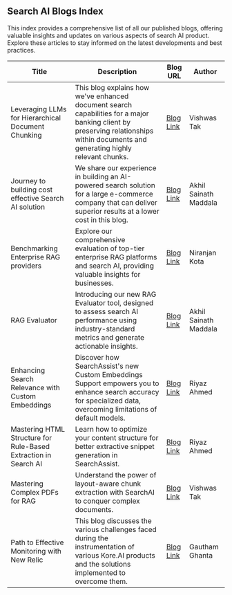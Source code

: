 ## Search AI Blogs Index
   This index provides a comprehensive list of all our published blogs, offering valuable insights and updates on various aspects of search AI product. Explore these articles to stay informed on the latest developments and best practices.

| Title | Description | Blog URL | Author |
|-------|-------------|-----------|--------|
| Leveraging LLMs for Hierarchical Document Chunking | This blog explains how we've enhanced document search capabilities for a major banking client by preserving relationships within documents and generating highly relevant chunks. | [Blog Link](https://github.com/Koredotcom/SearchAssist-Toolkit/blob/master/Blog/Published/Hierarchical%20Chunking.md) | Vishwas Tak |
| Journey to building cost effective Search AI solution | We share our experience in building an AI-powered search solution for a large e-commerce company that can deliver superior results at a lower cost in this blog. | [Blog Link](https://github.com/Koredotcom/SearchAssist-Toolkit/blob/master/Blog/Published/LLM%20Cost%20Optimization.md) | Akhil Sainath Maddala |
| Benchmarking Enterprise RAG providers | Explore our comprehensive evaluation of top-tier enterprise RAG platforms and search AI, providing valuable insights for businesses. | [Blog Link](https://github.com/Koredotcom/SearchAssist-Toolkit/blob/master/Blog/Published/Benchmarking%20Enterprise%20RAG%20Providers.md) | Niranjan Kota |
| RAG Evaluator | Introducing our new RAG Evaluator tool, designed to assess search AI performance using industry-standard metrics and generate actionable insights. | [Blog Link](https://github.com/Koredotcom/SearchAssist-Toolkit/blob/master/Blog/Published/RAGEvaluator.md) | Akhil Sainath Maddala |
| Enhancing Search Relevance with Custom Embeddings | Discover how SearchAssist's new Custom Embeddings Support empowers you to enhance search accuracy for specialized data, overcoming limitations of default models. | [Blog Link](https://github.com/Koredotcom/SearchAssist-Toolkit/blob/master/Blog/Published/CustomEmbeddigs.md) | Riyaz Ahmed |
| Mastering HTML Structure for Rule-Based Extraction in Search AI | Learn how to optimize your content structure for better extractive snippet generation in SearchAssist. | [Blog Link](https://github.com/Koredotcom/SearchAssist-Toolkit/blob/master/Blog/Published/Rule%20Based%20Extractor.md) | Riyaz Ahmed |
| Mastering Complex PDFs for RAG | Understand the power of layout-aware chunk extraction with SearchAI to conquer complex documents. | [Blog Link](https://github.com/Koredotcom/SearchAssist-Toolkit/blob/master/Blog/Published/Mastering%20Complex%20Documents%20for%20RAG.md) | Vishwas Tak |
| Path to Effective Monitoring with New Relic | This blog discusses the various challenges faced during the instrumentation of various Kore.AI products and the solutions implemented to overcome them. | [Blog Link](https://github.com/Koredotcom/SearchAssist-Toolkit/blob/master/Blog/Published/Newrelic-Instrumentation.md) | Gautham Ghanta |